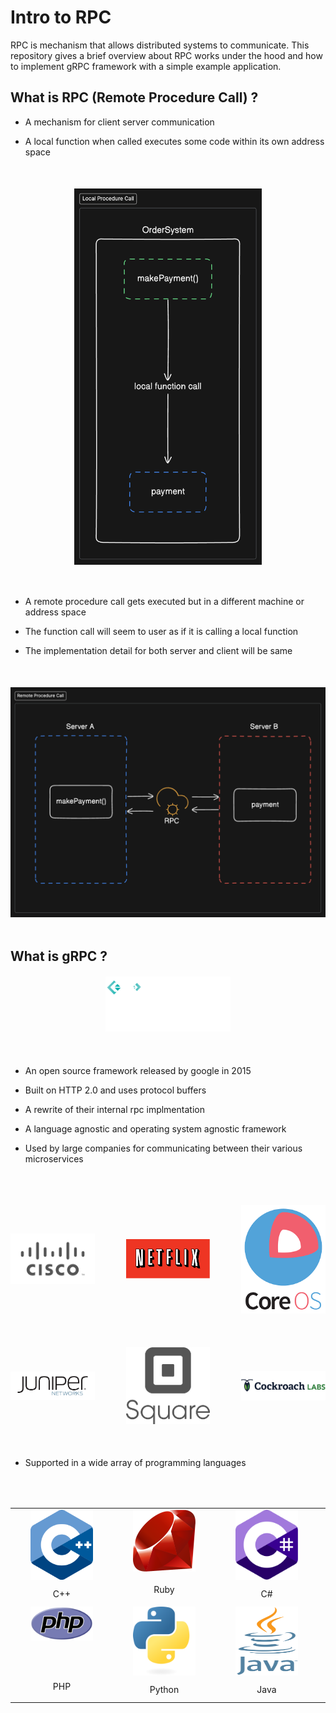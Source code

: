 # Intro to RPC

RPC is mechanism that allows distributed systems to communicate. This repository gives a brief overview about RPC works under the hood and how to implement gRPC framework with a simple example application.

## What is RPC (Remote Procedure Call) ?

- A mechanism for client server communication

- A local function when called executes some code within its own address space

<div style="display:flex;align-items:center;justify-content:center;margin-top:50px;margin-bottom:50px;">

<img src="./images/local_procedure_call.png"  width=300>


</div>

- A remote procedure call gets executed but in a different machine or address space

- The function call will seem to user as if it is calling a local function

- The implementation detail for both server and client will be same


<div style="display:flex;align-items:center;justify-content:center;margin-top:50px;margin-bottom:50px;">


<img src="./images/remote_procedure_call.png" width=600>


</div>


## What is gRPC ?

<div style="display:flex;justify-content:center;margin-top:20px;margin-bottom:20px;">

<a src="https://grpc.io/">

<img src="./images/grpc-logo.png" alt="grpc-logo" width=200>

</a>
</div>

<br/>

- An open source framework released by google in 2015

- Built on HTTP 2.0 and uses protocol buffers

- A rewrite of their internal rpc implmentation

- A language agnostic and operating system agnostic framework

- Used by large companies for communicating between their various microservices

<br/>
<br/>
<br/>

<div style="display:flex;align-items:center;justify-content:center;column-gap:50px">

<a href="">

<img src="./images/cisco.svg" width=150 >

</a>


<a href="">

<img src="./images/netflix-logo.png" width=150 >

</a>



<a href="">

<img src="./images/coreos-1.png" width=150>

</a>








</div>

<br>
<br>
<br>

<div style="display:flex;align-items:center;justify-content:center;column-gap:50px;margin-bottom:50px;">



<a href="">

<img src="./images/juniperlogo.png" width=150>

</a>

<a href="">

<img src="./images/square-icon.png" width=150 >

</a>

<a href="">

<img src="./images/cockroach-1.png" width=150>

</a>

</div>

- Supported in a wide array of programming languages


<div style="display:flex;align-items:center;justify-content:center;">


<table style="margin-top:50px">

<tr style="display:flex;align-items:center;">

<td style="width:150px;height:150px;display:flex;flex-direction:column;justify-content:space-between;align-items:center;">

<img src="./images/C++_Logo.svg.png" width=100>

<p align="center">C++</p>

</td>

<td style="width:150px;height:150px;display:flex;flex-direction:column;justify-content:space-between;align-items:center;">

<img src="./images/Ruby_logo.svg" width=100>

<div>

<p align="center">Ruby</p>
</div>
</td>



<td style="width:150px;height:150px;display:flex;flex-direction:column;justify-content:space-between;align-items:center;">

<img src="./images/C_Sharp_logo.svg" width=100>

<p align="center">C#</p>
</td>

<td style="width:150px;height:150px;display:flex;flex-direction:column;justify-content:space-between;align-items:center;">

<img src="./images/Go_Logo_Blue.svg" width=100>

<div>

<p align="center">GO</p>
</div>
</td>

</tr>


<tr style="display:flex;align-items:center;">


<td style="width:150px;height:150px;display:flex;flex-direction:column;justify-content:space-between;align-items:center;">

<img src="./images/PHP-logo.svg" width=100>

<div>

<p align="center">PHP</p>
</div>
</td>




<td style="width:150px;height:150px;display:flex;flex-direction:column;justify-content:space-between;align-items:center;">

<img src="./images/Python-logo-notext.svg" width=100>

<div>

<p align="center">Python</p>

</div>

</td>



<td style="width:150px;height:150px;display:flex;flex-direction:column;justify-content:space-between;align-items:center;">

<img src="./images/Java_programming_language_logo.svg" width=100 height=110>

<div>

<p align="center">Java</p>

</div>

</td>



<td style="width:150px;height:150px;display:flex;flex-direction:column;justify-content:space-between;align-items:center;">

<div style="flex:1;padding-top:20px">

<img src="./images/Node.js_logo.svg" width=100 >

</div>

<div>

<p align="center">Node JS</p>

</div>

</td>

</tr>



</table>


</div>
